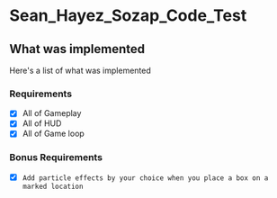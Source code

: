 # Sean_Hayez_Sozap_Code_Test

## What was implemented
Here's a list of what was implemented

### Requirements
- [x] All of Gameplay
- [x] All of HUD
- [X] All of Game loop

### Bonus Requirements
- [x] `Add particle effects by your choice when you place a box on a marked location`
